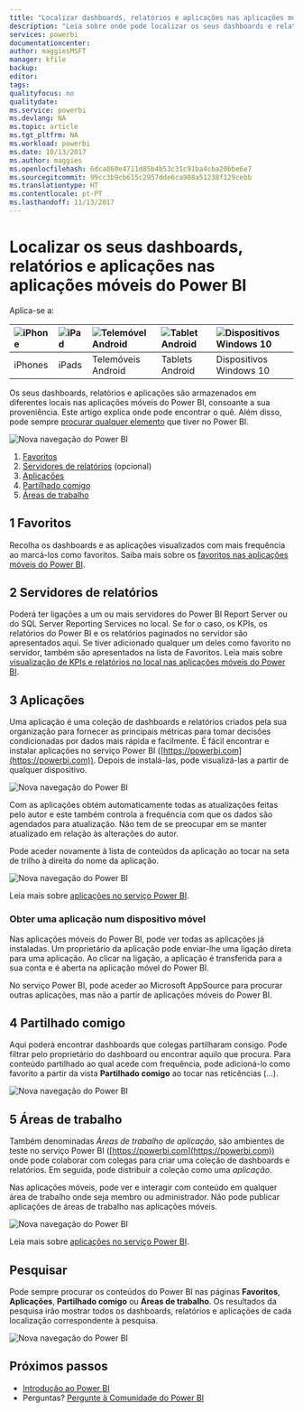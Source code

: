 ```yaml
---
title: "Localizar dashboards, relatórios e aplicações nas aplicações móveis do Power BI"
description: "Leia sobre onde pode localizar os seus dashboards e relatórios nas aplicações móveis do Power BI, consoante a sua proveniência."
services: powerbi
documentationcenter: 
author: maggiesMSFT
manager: kfile
backup: 
editor: 
tags: 
qualityfocus: no
qualitydate: 
ms.service: powerbi
ms.devlang: NA
ms.topic: article
ms.tgt_pltfrm: NA
ms.workload: powerbi
ms.date: 10/13/2017
ms.author: maggies
ms.openlocfilehash: 6dca860e4711d85b4b53c31c91ba4cba20bbe6e7
ms.sourcegitcommit: 99cc3b9cb615c2957dde6ca908a51238f129cebb
ms.translationtype: HT
ms.contentlocale: pt-PT
ms.lasthandoff: 11/13/2017
---
```

# <a name="find-your-dashboards-reports-and-apps-in-the-power-bi-mobile-apps"></a>Localizar os seus dashboards, relatórios e aplicações nas aplicações móveis do Power BI
Aplica-se a:

| ![iPhone](media/mobile-apps-find-content-mobile-devices/iphone-logo-50-px.png) | ![iPad](media/mobile-apps-find-content-mobile-devices/ipad-logo-50-px.png) | ![Telemóvel Android](media/mobile-apps-find-content-mobile-devices/android-phone-logo-50-px.png) | ![Tablet Android](media/mobile-apps-find-content-mobile-devices/android-tablet-logo-50-px.png) | ![Dispositivos Windows 10](media/mobile-apps-find-content-mobile-devices/win-10-logo-50-px.png) |
|:--- |:--- |:--- |:--- |:--- |
| iPhones |iPads |Telemóveis Android |Tablets Android |Dispositivos Windows 10 |

Os seus dashboards, relatórios e aplicações são armazenados em diferentes locais nas aplicações móveis do Power BI, consoante a sua proveniência. Este artigo explica onde pode encontrar o quê. Além disso, pode sempre [procurar qualquer elemento](mobile-apps-find-content-mobile-devices.md#search) que tiver no Power BI. 

![Nova navegação do Power BI](media/mobile-apps-find-content-mobile-devices/power-bi-mobile-find-content.png)

1. [Favoritos](mobile-apps-find-content-mobile-devices.md#1-favorites)
2. [Servidores de relatórios](mobile-apps-find-content-mobile-devices.md#2-report-servers) (opcional)
3. [Aplicações](mobile-apps-find-content-mobile-devices.md#3-apps)
4. [Partilhado comigo](mobile-apps-find-content-mobile-devices.md#4-shared-with-me)
5. [Áreas de trabalho](mobile-apps-find-content-mobile-devices.md#5-workspaces)

## <a name="1-favorites"></a>1 Favoritos
Recolha os dashboards e as aplicações visualizados com mais frequência ao marcá-los como favoritos. Saiba mais sobre os [favoritos nas aplicações móveis do Power BI](mobile-apps-favorites.md).

## <a name="2-report-servers"></a>2 Servidores de relatórios
Poderá ter ligações a um ou mais servidores do Power BI Report Server ou do SQL Server Reporting Services no local. Se for o caso, os KPIs, os relatórios do Power BI e os relatórios paginados no servidor são apresentados aqui. Se tiver adicionado qualquer um deles como favorito no servidor, também são apresentados na lista de Favoritos. Leia mais sobre [visualização de KPIs e relatórios no local nas aplicações móveis do Power BI](mobile-app-ssrs-kpis-mobile-on-premises-reports.md).

## <a name="3-apps"></a>3 Aplicações
Uma aplicação é uma coleção de dashboards e relatórios criados pela sua organização para fornecer as principais métricas para tomar decisões condicionadas por dados mais rápida e facilmente. É fácil encontrar e instalar aplicações no serviço Power BI ([https://powerbi.com](https://powerbi.com)). Depois de instalá-las, pode visualizá-las a partir de qualquer dispositivo. 

![Nova navegação do Power BI](media/mobile-apps-find-content-mobile-devices/power-bi-mobile-apps.png)

Com as aplicações obtém automaticamente todas as atualizações feitas pelo autor e este também controla a frequência com que os dados são agendados para atualização. Não tem de se preocupar em se manter atualizado em relação às alterações do autor.

Pode aceder novamente à lista de conteúdos da aplicação ao tocar na seta de trilho à direita do nome da aplicação.

![Nova navegação do Power BI](media/mobile-apps-find-content-mobile-devices/power-bi-it-spend-app-android.png)

Leia mais sobre [aplicações no serviço Power BI](service-install-use-apps.md).

### <a name="get-an-app-on-a-mobile-device"></a>Obter uma aplicação num dispositivo móvel
Nas aplicações móveis do Power BI, pode ver todas as aplicações já instaladas. Um proprietário da aplicação pode enviar-lhe uma ligação direta para uma aplicação. Ao clicar na ligação, a aplicação é transferida para a sua conta e é aberta na aplicação móvel do Power BI. 

No serviço Power BI, pode aceder ao Microsoft AppSource para procurar outras aplicações, mas não a partir de aplicações móveis do Power BI. 

## <a name="4-shared-with-me"></a>4 Partilhado comigo
Aqui poderá encontrar dashboards que colegas partilharam consigo. Pode filtrar pelo proprietário do dashboard ou encontrar aquilo que procura. Para conteúdo partilhado ao qual acede com frequência, pode adicioná-lo como favorito a partir da vista **Partilhado comigo** ao tocar nas reticências (...).

![Nova navegação do Power BI](media/mobile-apps-find-content-mobile-devices/power-bi-mobile-shared-with-me-fave.png)

## <a name="5-workspaces"></a>5 Áreas de trabalho
Também denominadas *Áreas de trabalho de aplicação*, são ambientes de teste no serviço Power BI ([https://powerbi.com](https://powerbi.com)) onde pode colaborar com colegas para criar uma coleção de dashboards e relatórios. Em seguida, pode distribuir a coleção como uma *aplicação*. 

Nas aplicações móveis, pode ver e interagir com conteúdo em qualquer área de trabalho onde seja membro ou administrador. Não pode publicar aplicações de áreas de trabalho nas aplicações móveis.

![Nova navegação do Power BI](media/mobile-apps-find-content-mobile-devices/power-bi-mobile-workspaces-home-android.png)

Leia mais sobre [aplicações no serviço Power BI](service-install-use-apps.md).

## <a name="search"></a>Pesquisar
Pode sempre procurar os conteúdos do Power BI nas páginas **Favoritos**, **Aplicações**, **Partilhado comigo** ou **Áreas de trabalho**. Os resultados da pesquisa irão mostrar todos os dashboards, relatórios e aplicações de cada localização correspondente à pesquisa. 

![Nova navegação do Power BI](media/mobile-apps-find-content-mobile-devices/power-bi-mobile-search.png)

## <a name="next-steps"></a>Próximos passos
* [Introdução ao Power BI](service-get-started.md)
* Perguntas? [Pergunte à Comunidade do Power BI](http://community.powerbi.com/)

